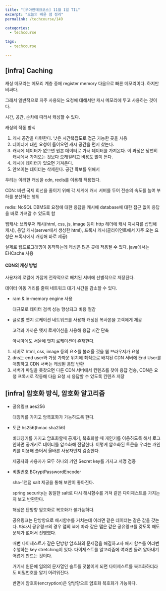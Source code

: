 ```yaml
---
title: "[우아한테크코스] 11월 1일 TIL"
excerpt: "오늘의 배운 점 정리"
permalink: /techcourse/149

categories:
  - techcourse

tags:
  - techcourse

---
```


## [infra] Caching

캐싱 메모리는 메모리 계층 중에 register memory 다음으로 빠른 메모리이다. 하지만 비싸다. 

그래서 일반적으로 자주 사용되는 요청에 대해서만 캐시 메모리에 두고 사용하는 것이다.

시간, 공간, 순차에 따라서 캐싱할 수 있다.

캐싱의 작동 방식

1. 캐시 공간을 마련한다. 낮은 시간복잡도로 접근 가능한 곳을 사용
2. 데이터에 대한 요청이 들어오면 캐시 공간을 먼저 찾는다.
3. 캐시에 데이터가 없으면 원본 데이터로 가서 데이터를 가져온다. 이 과정은 당연히 캐시에서 가져오는 것보다 오래걸리고 비용도 많이 든다.
4. 캐시에 데이터가 있으면 가져온다.
5. 안쓰이는 데이터는 삭제한다. 공간 확보를 위해서

우리는 이러한 캐싱을 cdn, redis를 이용해 적용했다. 

CDN: 비싼 국제 회선을 줄이기 위해 각 세계에 캐시 서버를 두어 전송의 속도를 높여 부하를 분산하는 행위

redis: NoSQL DBMS로 요청에 대한 응답을 캐시해 database에 대한 접근 없이 응답을 바로 가져갈 수 있도록 함

웹캐시: 브라우저 캐시(html, css, js, image 등이 http 헤더에 캐시 지시자를 삽입해 캐시), 응답 캐시(server에서 생성한 html), 프록시 캐시(클라이언트에서 자주 오는 요청은 프록시에서 캐싱해 바로 제공)

실제로 웹프로그래밍이 동작하는데 캐싱은 많은 곳에 적용될 수 있다. java에서는 EHCache 사용

#### CDN의 캐싱 방법

사용자의 로컬에 가깝게 전략적으로 배치된 서버에 선별적으로 저장된다.

데이터 이동 거리를 줄여 네트워크 대기 시간을 감소할 수 있다.

- ram & in-memory engine 사용

  대규모로 데이터 검색 성능 향상되고 비용 절감

- 글로벌 엣지 로케이션 네트워크를 사용해 캐싱된 복사본을 고객에게 제공

  고객과 가까운 엣지 로케이션을 사용해 응답 시간 단축

  아시아에도 서울에 엣지 로케이션이 존재한다.

1. 서버로 html, css, image 등의 요소를 불러올 것을 웹 브라우저가 요청
2. dns는 end user와 가장 가까운 위치에 최적으로 배치된 CDN 서버에 End User를 매핑하고 CDN 서버는 캐싱된 응답 반환
3. 서버가 파일을 못찾으면 다른 CDN 서버에서 컨텐츠를 찾아 응답 전송, CDN은 요청 프록시로 작동해 다음 요청 시 응답할 수 있도록 컨텐츠 저장



## [infra] 암호화 방식, 암호화 알고리즘

- 공유링크 aes256

  대칭키를 가지고 암복호화가 가능하도록 한다.

- 토큰 hs256(hmac sha256)

  비대칭키를 가지고 암호화할때 공개키, 복호화할 때 개인키를 이용하도록 해서 로그인하면 공개키로 데이터를 암호화해 전달한다. 이렇게 암호화된 토큰을 우리는 개인키를 이용해 풀어서 올바른 사용자인지 검증한다.

  제공자와 사용자가 모두 하나의 키인 Secret key를 가지고 서명 검증

- 비밀번호 BCryptPasswordEncoder 

  sha-1랜덤 salt 제공을 통해 보안이 좋아진다.

  spring security는 동일한 salt로 다시 해시함수를 거쳐 같은 다이제스트를 가지는지 보고 반환한다.

  

  해싱은 단방향 암호화로 복호화가 불가능하다. 
  
  공유링크는 단방향으로 해시함수를 거치는데 이러면 같은 데이터는 같은 값을 갖는다. 따라서 공유링크의 경우 맵의 id에 따라 같은 맵은 같은 공유링크를 갖도록 해도 문제가 없어서 진행했다.

  매번 다이제스트가 같은 단방향 암호화의 문제점을 해결하고자 해시 함수를 여러번 수행하는 key stretching이 있다. 다이제스트를 알고리즘에 여러번 돌려 알아내기 어렵게 만드는 것이다.

  거기서 원문에 임의의 문자열인 솔트를 덧붙이게 되면 다이제스트를 복호화하더라도 비밀번호를 알기 어려워진다.

  반면에 암호화(encryption)은 양방향으로 암호화 복호화가 가능하다.

